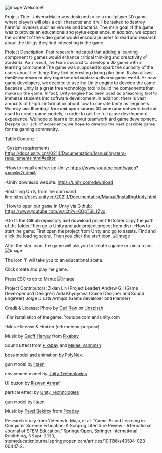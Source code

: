 ![image](https://github.com/Kazuto1120/chocohippo/assets/57959207/41640373-34ee-4f8f-96c7-c6fff7fc2081)
Welcome!

Project Title: UniverseMalin was designed to be a multiplayer 3D game where players will play a cell character and it will be tasked to destroy harmful invaders such as viruses and bacteria. The main goal of the game was to provide an educational and  joyful experience. In addition, we expect the content of the video game would encourage users to read and research about the things they find interesting in the game. 

Project Description: Past research indicated that adding a learning component to games would enhance critical thinking and creactivity of students. As a result, the team decided to develop a 3D game with a learning component.The game was supposed to spark the curiosity of the users about the things they find interesting during play time. It also allows family members to play together and explore a diverse game world. As new game developers, we decided to use the Unity engine to develop the game because Unity is a great free technology tool to build the components that make up the game. In fact, Unity engine has been used as a teaching tool to immerse students into software development. In addition, there is vast amounts of helpful information about how to operate Unity as beginners. We may use Blender,a free and open-source 3D computer software tool set used to create game models, in order to get the full game development experience. We hope to learn a lot about teamwork and game development. Despite our lack of experience,we hope to develop the best possible game for the gaming community. 

Table Content:


-System requirements: https://docs.unity.cn/2021.1/Documentation/Manual/system-requirements.html#editor

-How to install and set up Unity: https://www.youtube.com/watch?v=ewiw2tcfen8

-Unity download website:  https://unity.com/download

-Installing Unity from the command line:https://docs.unity.cn/2021.1/Documentation/Manual/InstallingUnity.html

-How to open our game in Unity via Github: https://www.youtube.com/watch?v=OOpTSlLkZyo

-Go to the Github repository and download project 16 folder.Copy the path of the folder.Then go to Unity and add project project from disk. 
-How to start the game: First open the project from Unity and go to assets. Find and click the loading scene. Then you click the start icon.
![image](https://github.com/Kazuto1120/chocohippo/assets/57959207/94096ead-e1b3-4a4d-a4b8-434036a4e68d)





After the start icon, the game will ask you to create a game or join a room.
![image](https://github.com/Kazuto1120/chocohippo/assets/57959207/43df1169-72f2-4538-9561-8fb4c1d06262)

The icon 'i' will take you to an educational scene.



Click create and play the game.


Press ESC to go to Menu:
![image](https://github.com/Kazuto1120/chocohippo/assets/57959207/e87abff9-8e5e-4a8b-a6eb-3010a86e5a85)



Project Contributors:
Zixian Lin (Project Leader)
Andrew Gil (Game Developer and Designer)
Aida Khydyrova (Game Designer and Sound Engineer)
Jorge D Lata Armijos (Game developer and Planner)

Credit & License:
Photo by <a href="https://unsplash.com/@carltraw?utm_content=creditCopyText&utm_medium=referral&utm_source=unsplash">Carl Raw</a> on <a href="https://unsplash.com/photos/gaming-room-with-arcade-machines-m3hn2Kn5Bns?utm_content=creditCopyText&utm_medium=referral&utm_source=unsplash">Unsplash</a>
  
-For installation of the game.
Youtube.com and unity.com

-Music license & citation (educational purpose)

Music by <a href="https://pixabay.com/users/geoffharvey-9096471/?utm_source=link-attribution&utm_medium=referral&utm_campaign=music&utm_content=150605">Geoff Harvey</a> from <a href="https://pixabay.com/music//?utm_source=link-attribution&utm_medium=referral&utm_campaign=music&utm_content=150605">Pixabay</a>

Sound Effect from <a href="https://pixabay.com/sound-effects/?utm_source=link-attribution&utm_medium=referral&utm_campaign=music&utm_content=46215">Pixabay</a> and <a href=https://assetstore.unity.com/packages/audio/sound-fx/sci-fi-guns-sfx-pack-181144>Mikael Vanninen</a>

boss model and animation by <a href="https://assetstore.unity.com/publishers/4595">PolyNext</a>

gun model by <a href="https://assetstore.unity.com/publishers/55826">iltaen</a>

enviroment model by <a href="https://assetstore.unity.com/packages/templates/tutorials/unity-learn-creator-kit-fps-urp-149310">Unity Technologies</a>

UI button by <a href="https://assetstore.unity.com/packages/2d/gui/icons/game-gui-buttons-96277">Rizwan Ashraf</a>

partical effect by <a href="https://assetstore.unity.com/packages/vfx/particles/particle-pack-127325">Unity Technologies</a>

gun model by <a href="https://assetstore.unity.com/publishers/55826">iltaen</a>

Music by <a href="https://pixabay.com/users/paulyudin-27739282/?utm_source=link-attribution&utm_medium=referral&utm_campaign=music&utm_content=157045">Pavel Bekirov</a> from <a href="https://pixabay.com//?utm_source=link-attribution&utm_medium=referral&utm_campaign=music&utm_content=157045">Pixabay</a>

Research study from Videnovik, Maja, et al. “Game-Based Learning in Computer Science Education: A Scoping Literature Review - International Journal of STEM Education.” SpringerOpen, Springer International Publishing, 6 Sept. 2023, stemeducationjournal.springeropen.com/articles/10.1186/s40594-023-00447-2.
